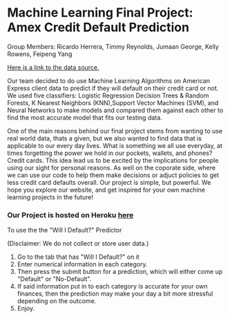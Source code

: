 # Machine Learning Final Project:  Amex Credit Default Prediction
Group Members: Ricardo Herrera, Timmy Reynolds, Jumaan George, Kelly Rowens, Feipeng Yang

[Here is a link to the data source.](https://www.kaggle.com/hotsonhonet/amex-competition/ "American Express Hackathon Competition Data")


Our team decided to do use Machine Learning Algorithms on American Express client data to predict if they will default on their credit card or not. We used five classifiers: Logistic Regression Decision Trees & Random Forests, K Nearest Neighbors (KNN),Support Vector Machines (SVM), and Neural Networks to make models and compared them against each other to find the most accurate model that fits our testing data.

One of the main reasons behind our final project stems from wanting to use real world data, thats a given, but we also wanted to find data that is applicable to our every day lives. What is something we all use everyday, at times forgetting the power we hold in our pockets, wallets, and phones? Credit cards. This idea lead us to be excited by the implications for people using our sight for personal reasons. As well on the coporate side, where we can use our code to help them make decisions or adjuct policies to get less credit card defaults overall. Our project is simple, but powerful. We hope you explore our website, and get inspired for your own machine learning projects in the future!


### Our Project is hosted on Heroku [here](https://credit-default-practice.herokuapp.com/) 

To use the the "Will I Default?" Predictor 

(Disclaimer: We do not collect or store user data.)

1. Go to the tab that has "Will I Default?" on it
2. Enter numerical information in each category.
3. Then press the submit button for a prediction, which will either come up "Default" or "No-Default".
4. If said information put in to each category is accurate for your own finances, then the prediction may make your day a bit more stressful depending on the outcome.
5. Enjoy.